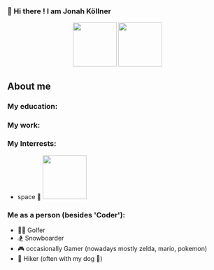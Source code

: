 ### 👋 Hi there ! I am Jonah Köllner

<div id="header" align="center">
  <img src="https://media.giphy.com/media/v1.Y2lkPTc5MGI3NjExMW5xaHRtYWhjbnc2eXR6MW51Y2tzdmczaGNjcWoxMzh1ZjMxc2g2aSZlcD12MV9pbnRlcm5hbF9naWZfYnlfaWQmY3Q9cw/Oj25fisQ3zhukVWY96/giphy.gif" width="100"/>
  <img src="https://github.com/JonahKoellner/JonahKoellner/assets/33061141/b5234209-af8d-40c7-bc5a-1770b4b813b5" width ="100"/>
</div>


## About me

### My education:
<!--
Abitur equivalent for english speaking countries
2 Years of University for IT, until I realized what we learned wasnt enough for me
1 Year of Coding University 42 Heilbronn (Part of the global 42 Network <link>)
-->
### My work:
<!-- have been codig for x years
- languages (Python, Java, CPP, C, Rust)
Languages:
Python   Java     CPP     C    Rust
<iamge> <images>  <image>
- list of projects
give projects the icon of the language as indicator in what they are written
-->

### My Interrests:
<!--
- my interrests professionaly
  - cybersecurity
  - artificial neural networks
  - 
- topics i care about, also outside of coding
  - ♻️ sustainability and recycability
  - a little Physics 
-->

  - space 🚀 <img src="https://github.com/JonahKoellner/JonahKoellner/assets/33061141/b5234209-af8d-40c7-bc5a-1770b4b813b5" width ="100"/>

### Me as a person (besides 'Coder'):
* 🏌️‍♂️ Golfer
* 🏂 Snowboarder
* 🎮 occasionally Gamer (nowadays mostly zelda, mario, pokemon)
* 🌳 Hiker (often with my dog 🐶)


<!--
**JonahKoellner/JonahKoellner** is a ✨ _special_ ✨ repository because its `README.md` (this file) appears on your GitHub profile.

Here are some ideas to get you started:

- 🔭 I’m currently studiyng at 42 Heilbronn
- 🌱 I’m currently learning ...
- 👯 I’m looking to collaborate on ...
- 🤔 I’m looking for help with ...
- 💬 Ask me about ...
- 📫 How to reach me: ...
- 😄 Pronouns: ...
- ⚡ Fun fact: ...
-->
